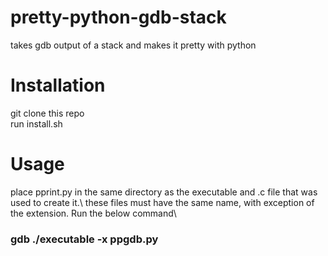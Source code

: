 # pretty-python-gdb-stack
takes gdb output of a stack and makes it pretty with python 

# Installation
git clone this repo\
run install.sh 

# Usage 
place pprint.py in the same directory as the executable and .c file that was used to create it.\ 
these files must have the same name, with exception of the extension. Run the below command\
### gdb ./executable -x ppgdb.py
